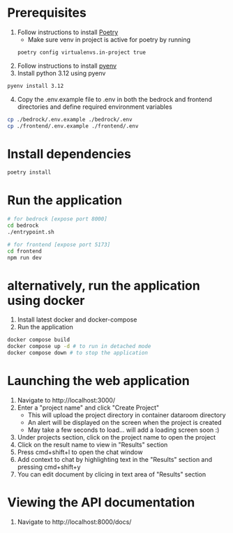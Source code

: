 # Prerequisites
1. Follow instructions to install [Poetry](https://python-poetry.org/docs/#installing-with-the-official-installer)
    - Make sure venv in project is active for poetry by running
    ```bash
    poetry config virtualenvs.in-project true
    ```
2. Follow instructions to install [pyenv](https://github.com/pyenv/pyenv)
3. Install python 3.12 using pyenv
```bash
pyenv install 3.12
```
4. Copy the .env.example file to .env in both the bedrock and frontend directories and define required environment variables
```bash
cp ./bedrock/.env.example ./bedrock/.env
cp ./frontend/.env.example ./frontend/.env
```

# Install dependencies
```bash
poetry install
```

# Run the application
```bash
# for bedrock [expose port 8000]
cd bedrock
./entrypoint.sh

# for frontend [expose port 5173]
cd frontend
npm run dev
```

# alternatively, run the application using docker
1. Install latest docker and docker-compose
2. Run the application
```bash
docker compose build
docker compose up -d # to run in detached mode
docker compose down # to stop the application
```

# Launching the web application
1. Navigate to http://localhost:3000/
2. Enter a "project name" and click "Create Project"
    - This will upload the project directory in container dataroom directory
    - An alert will be displayed on the screen when the project is created
    - May take a few seconds to load... will add a loading screen soon :)
3. Under projects section, click on the project name to open the project
4. Click on the result name to view in "Results" section
5. Press cmd+shift+l to open the chat window
6. Add context to chat by highlighting text in the "Results" section and pressing cmd+shift+y
7. You can edit document by clicing in text area of "Results" section

# Viewing the API documentation
1. Navigate to http://localhost:8000/docs/


